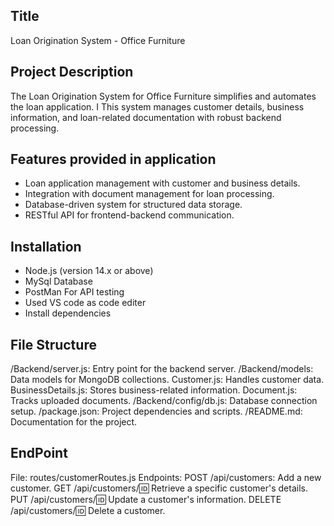 ## Title
Loan Origination System - Office Furniture

## Project Description
The Loan Origination System for Office Furniture simplifies and automates the loan application.
I This system manages customer details, business information, and loan-related documentation with robust backend processing.


## Features provided in application
- Loan application management with customer and business details.
- Integration with document management for loan processing.
- Database-driven system for structured data storage.
- RESTful API for frontend-backend communication.
## Installation
- Node.js (version 14.x or above)
- MySql Database
- PostMan For API testing
- Used VS code as code editer
- Install dependencies
## File Structure
/Backend/server.js: Entry point for the backend server.
/Backend/models: Data models for MongoDB collections.
Customer.js: Handles customer data.
BusinessDetails.js: Stores business-related information.
Document.js: Tracks uploaded documents.
/Backend/config/db.js: Database connection setup.
/package.json: Project dependencies and scripts.
/README.md: Documentation for the project.

## EndPoint
File: routes/customerRoutes.js
Endpoints:
POST /api/customers: Add a new customer.
GET /api/customers/:id: Retrieve a specific customer's details.
PUT /api/customers/:id: Update a customer's information.
DELETE /api/customers/:id: Delete a customer.



